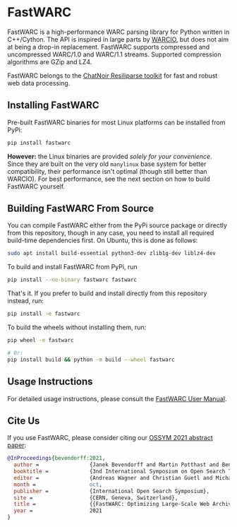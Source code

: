 # FastWARC

FastWARC is a high-performance WARC parsing library for Python written in C++/Cython. The API is inspired in large parts by [WARCIO](https://github.com/webrecorder/warcio), but does not aim at being a drop-in replacement.  FastWARC supports compressed and uncompressed WARC/1.0 and WARC/1.1 streams. Supported compression algorithms are GZip and LZ4.

FastWARC belongs to the [ChatNoir Resiliparse toolkit](https://github.com/chatnoir-eu/chatnoir-resiliparse/) for fast and robust web data processing.

## Installing FastWARC
Pre-built FastWARC binaries for most Linux platforms can be installed from PyPi:
```bash
pip install fastwarc
```
**However:** the Linux binaries are provided *solely for your convenience*. Since they are built on the very old `manylinux` base system for better compatibility, their performance isn't optimal (though still better than WARCIO). For best performance, see the next section on how to build FastWARC yourself.

## Building FastWARC From Source
You can compile FastWARC either from the PyPi source package or directly from this repository, though in any case, you need to install all required build-time dependencies first. On Ubuntu, this is done as follows:
```bash
sudo apt install build-essential python3-dev zlib1g-dev liblz4-dev
```
To build and install FastWARC from PyPi, run
```bash
pip install --no-binary fastwarc fastwarc
```
That's it. If you prefer to build and install directly from this repository instead, run:
```bash
pip install -e fastwarc
```
To build the wheels without installing them, run:
```bash
pip wheel -e fastwarc

# Or:
pip install build && python -m build --wheel fastwarc
```

## Usage Instructions
For detailed usage instructions, please consult the [FastWARC User Manual](https://resiliparse.chatnoir.eu/en/latest/man/fastwarc.html).

## Cite Us
If you use FastWARC, please consider citing our [OSSYM 2021 abstract paper](https://arxiv.org/abs/2112.03103):
```bibtex
@InProceedings{bevendorff:2021,
  author =                {Janek Bevendorff and Martin Potthast and Benno Stein},
  booktitle =             {3nd International Symposium on Open Search Technology (OSSYM 2021)},
  editor =                {Andreas Wagner and Christian Guetl and Michael Granitzer and Stefan Voigt},
  month =                 oct,
  publisher =             {International Open Search Symposium},
  site =                  {CERN, Geneva, Switzerland},
  title =                 {{FastWARC: Optimizing Large-Scale Web Archive Analytics}},
  year =                  2021
}
```
